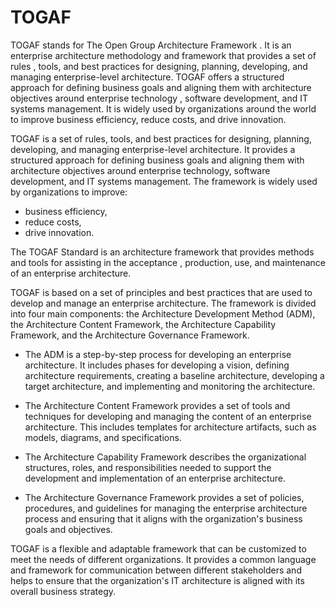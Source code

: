 # TOGAF

TOGAF stands for The Open Group Architecture Framework . It is an enterprise architecture methodology and framework that provides a set of rules , tools, and best practices for designing, planning, developing, and managing enterprise-level architecture. TOGAF offers a structured approach for defining business goals and aligning them with architecture objectives around enterprise technology , software development, and IT systems management. It is widely used by organizations around the world to improve business efficiency, reduce costs, and drive innovation.

TOGAF is a set of rules, tools, and best practices for designing, planning, developing, and managing enterprise-level architecture. It provides a structured approach for defining business goals and aligning them with architecture objectives around enterprise technology, software development, and IT systems management. The framework is widely used by organizations to improve:

* business efficiency, 
* reduce costs,
* drive innovation.

The TOGAF Standard is an architecture framework that provides methods and tools for assisting in the acceptance , production, use, and maintenance of an enterprise architecture.

TOGAF is based on a set of principles and best practices that are used to develop and manage an enterprise architecture. The framework is divided into four main components: the Architecture Development Method (ADM), the Architecture Content Framework, the Architecture Capability Framework, and the Architecture Governance Framework.

* The ADM is a step-by-step process for developing an enterprise architecture. It includes phases for developing a vision, defining architecture requirements, creating a baseline architecture, developing a target architecture, and implementing and monitoring the architecture.

* The Architecture Content Framework provides a set of tools and techniques for developing and managing the content of an enterprise architecture. This includes templates for architecture artifacts, such as models, diagrams, and specifications.

* The Architecture Capability Framework describes the organizational structures, roles, and responsibilities needed to support the development and implementation of an enterprise architecture.

* The Architecture Governance Framework provides a set of policies, procedures, and guidelines for managing the enterprise architecture process and ensuring that it aligns with the organization's business goals and objectives.

TOGAF is a flexible and adaptable framework that can be customized to meet the needs of different organizations. It provides a common language and framework for communication between different stakeholders and helps to ensure that the organization's IT architecture is aligned with its overall business strategy.
